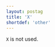 ```yaml
---
layout: postag
title: 'X'
shortdef: 'other'
---
```


`X` is not used.
<!-- Interlanguage links updated Út zář 29 20:42:59 CEST 2020 -->
